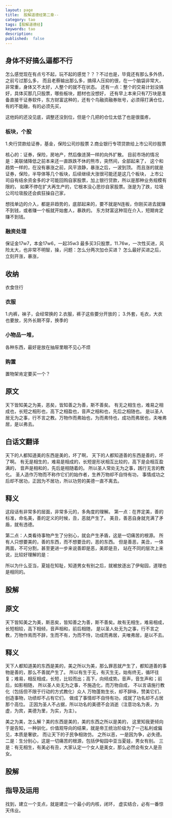 ```yaml
---
layout: page
title:  股解道德经第二章--
category: tao
tags: [股解道德经]
keywords: tao
description:
published:  false
---
```

## 身体不好搞么逼都不行
怎么感觉现在有点亏不起，玩不起的感觉？？？不过也是，毕竟还有那么多外债，之前亏过那么多，
而且老蔡输出那么多，搞得人压抑的很，在一个脑袋非常大，非常重，身体又不太好，人整个的就不在状态。
还有一点：整个的交易计划没搞好，具体买那几只股票，哪些板块，题材也没想好，
还有早上本来只有7万块是准备直接干证券软件，东方财富这种的，还有个鸟融资融券账号，必须得打满仓位，
有的不能融，有的必须先买，

这他妈的还没见底，调整还没到位，但是个几把的仓位太低了也是很蛋疼，

### 板块，个股
1.央行贷款给证券，基金，保险公司炒股票
2.商业银行专项贷款给上市公司炒股票

核心的：证券，保险，房地产，然后像涟漪一样的向外扩散。
目前市场的情况是：美联储降低之前本来还一直跌跌不休的熊市，突然间，全部起来了，
这个和趋势一样的，在没有暴涨之前，风平浪静，暴涨之后，一波到顶。
而且涨的就是证券，保险，半导体等几个板块，后续继续大涨很可能还是这几个板块，
上市公司自有结余资金多的才可能回购自家股票，加上银行贷款，所以是那种业务规模有限的，
如果不停在扩大再生产的，它根本没心思炒自家股票。涨是为了跌，垃圾公司垃圾股还会疯狂操自己家，

想找单边的介入，都是非趋势的，底部起来的，要不就是N连板，你刚买进去就赚不到钱，或者赚一个板就开始套人，暴跌的。
东方财富这种现在介入，短期肯定赚不到钱。
### 融资处理
保证金17w7，本金17w6，一起35w3
最多买3只股票，11.76w，一次性买进，风险太大，也非常不明智，操，问题：怎么分两次加仓买进？
怎么最好买进之后，立刻开涨，暴涨，

## 收纳
衣食住行

### 衣服
1.内裤，袜子，会经常换的
2.衣服，裤子这些要分开放的；
3.外套，毛衣，大衣也要放，另外长期不穿，换季的
### 小物品一堆，
各种东西，最好是放在抽屉里眼不见心不烦

### 购置
置物架肯定要买一个？

## 原文
天下皆知美之为美，恶矣，皆知善之为善，斯不善矣。
有无之相生也，难易之相成也，长短之相形也，高下之相盈也，音声之相和也，先后之相随也。
是以圣人居无为之事，行不言之教。万物作而弗始也，为而弗恃也，成功而弗居也，夫唯弗居，是以弗去。

## 白话文翻译
天下的人都知道美的东西是美的，坏了啊，
天下的人都知道善的东西是善的，坏了啊。
有无是相生的，难易是相成的，长短是形状相互比较的，高下是会相互盈满的，
音声是相和的，先后是相随着的。
所以圣人常处无为之事，践行无言的教化。
圣人造作万物而不称作它们的始作者，生养万物却不自恃有功，
事情成功之后却不居功，正因为不居功，所以功劳的美德一直不离去。

## 释义
这段话有非常多的层面，非常多元的，多角度的理解。
第一点：在界定美，善的标准，命名美，善的定义的时候，丑，恶就产生了。
美丑，善恶自身就充满了矛盾，就有违德。

第二点：人类看待事物产生了分别心，就会产生矛盾，这是一切痛苦的根源。
所有人只想要美的，善的东西，而不想要丑的，恶的东西。
但是善恶，美丑，一体两面，不可分割，甚至更进一步来说善即是恶，美即是丑，
站在不同的层次上来说，比较好理解的是：

所以为什么亚当，夏娃在知耻，知道男女有别之后，就被放逐出了伊甸园，道理也是相同的。
## 股解




## 原文
天下皆知美之为美，斯恶矣，皆知善之为善，斯不善矣。故有无相生，难易相成，长短相较，高下相倾，音声相和，前后相随，
是以圣人处无为之事，行不言之教，万物作焉而不辞，生而不有，为而不恃，功成而弗居，夫唯弗居，是以不去。

## 释义
天下人都知道美的东西是美的，美之所以为美，那么罪恶就产生了，都知道善的事物是善的，那么不善就产生了。
所以有生于无，有灭生无，始有终无，循环往复；难易，相反相成，长短，比较而出；高下，向倾成势。音声，音生声和；前后，如影相随，
所以圣人处无为之事，不施造化，而万物自成，
不以言语施行教化（包括但不限于行动的方式教化）众人
万物蓬勃生长，却不辞咏，赞美它们，创造事物，功绩却不占有它们，
做成了事情却不自恃有功，成就了功名却不占居那个高位。
正因为圣人不占据，所以功名的美德不会消逝（注意功名为表，为虚，为宾，美德为里，为实，为主）。

美之为美，怎么解？美的东西是美的，美的东西之所以是美的，
这里知我更倾向于是告知，一种驯化，价值观导向的结果，就是帝王统治阶级为了一己私利或偏见，本质是奢欲，
而让天下的子民争相效仿。
之所以恶，一是因为争，必失德。
二是：生分别心，这是一切痛苦的根源，包括伊甸园中亚当夏娃，男女有别。
三是：有无相生，有美必有丑，大家认定一个女人是美女，那么必然会有女人是丑女。




## 股解

## 指导及运用





找到，建立一个支点，就是建立一个最小的内核，闭环，
虚实结合，必有一番惊天伟业。















